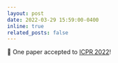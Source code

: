 ```yaml
---
layout: post
date: 2022-03-29 15:59:00-0400
inline: true
related_posts: false
---
```


:blue_book: One paper accepted to [ICPR 2022](https://iapr.org/archives/icpr2022/)!
